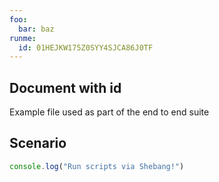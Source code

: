 ```yaml
---
foo:
  bar: baz
runme:
  id: 01HEJKW175Z0SYY4SJCA86J0TF
---
```


## Document with id

Example file used as part of the end to end suite

## Scenario

```js {"name":"foo"}
console.log("Run scripts via Shebang!")
```
